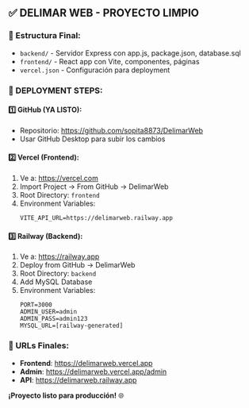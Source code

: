 ## ✅ DELIMAR WEB - PROYECTO LIMPIO

### 📁 Estructura Final:
- `backend/` - Servidor Express con app.js, package.json, database.sql
- `frontend/` - React app con Vite, componentes, páginas
- `vercel.json` - Configuración para deployment

### 🚀 DEPLOYMENT STEPS:

#### 1️⃣ GitHub (YA LISTO):
- Repositorio: https://github.com/sopita8873/DelimarWeb
- Usar GitHub Desktop para subir los cambios

#### 2️⃣ Vercel (Frontend):
1. Ve a: https://vercel.com
2. Import Project → From GitHub → DelimarWeb
3. Root Directory: `frontend`
4. Environment Variables:
   ```
   VITE_API_URL=https://delimarweb.railway.app
   ```

#### 3️⃣ Railway (Backend):
1. Ve a: https://railway.app
2. Deploy from GitHub → DelimarWeb  
3. Root Directory: `backend`
4. Add MySQL Database
5. Environment Variables:
   ```
   PORT=3000
   ADMIN_USER=admin
   ADMIN_PASS=admin123
   MYSQL_URL=[railway-generated]
   ```

### 🎯 URLs Finales:
- **Frontend**: https://delimarweb.vercel.app
- **Admin**: https://delimarweb.vercel.app/admin
- **API**: https://delimarweb.railway.app

**¡Proyecto listo para producción!** 🌐
